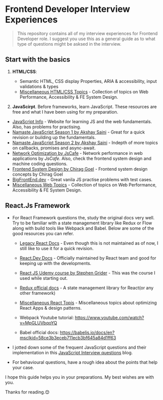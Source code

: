 # Frontend Developer Interview Experiences

> This repository contains all of my interview experiences for Frontend Developer role. I suggest you use this as a general guide as to what type of questions might be asksed in the interview.

## Start with the basics

1. **HTML/CSS**:
   - Semantic HTML, CSS display Properties, ARIA & accessibility, input validations & types
   - [Miscellaneous HTML/CSS Topics](./miscellaneous-html-css-topics.md) - Collection of topics on Web Performance, Accessibility & FE System Design.

1. **JavaScirpt**. Before frameworks, learn JavaScript. These resources are free and what I have been using for my preparation.

- [JavaScript Info](https://javascript.info/) - Website for learning JS and the web fundamentals. Also, has problems for practising.
- [Namaste JavaScript Season 1 by Akshay Saini](https://www.youtube.com/watch?v=pN6jk0uUrD8&list=PLlasXeu85E9cQ32gLCvAvr9vNaUccPVNP&index=1&t=0s) - Great for a quick revision or building up the fundamentals.
- [Namaste JavaScript Season 2 by Akshay Saini](https://www.youtube.com/watch?v=78Homn79Qsk&list=PLlasXeu85E9eWOpw9jxHOQyGMRiBZ60aX) - Indepth of more topics on callbacks, promises and async-await.
- [Network Optimization by JsCafe](https://www.youtube.com/watch?v=hEEldnT00pU&list=PLe3J6mZBq1xV-TDUJoV9V6rvBtKW95OD0) - Network performance in web applications by _JsCafe_. Also, check the frontend system design and machine coding questions.
- [Frontend System Design by Chirag Goel](https://www.youtube.com/watch?v=sV_4pOGosnU&list=PL4CFloQ4GGWICE0Tz6iXKfN3XWkXRlboU) - Frontend system design concepts by Chirag Goel
- [BigFrontEnd.dev](https://bigfrontend.dev/problem) - Great vanila JS practise problems with test cases.
- [Miscellaneous Web Topics](./miscellaneous-web-topics.md) - Collection of topics on Web Performance, Accessibility & FE System Design.

## React.Js Framework

- For React Framework questions the, study the original docs very well. Try to be familiar with a state management library like Redux or Flow along with build tools like Webpack and Babel. Below are some of the good resources you can refer.

  - [Legacy React Docs](https://legacy.reactjs.org/docs/introducing-jsx.html) - Even though this is not maintained as of now, I still like to use it for a quick revision.

  - [React.Dev Docs](https://react.dev/reference/react) - Officially maintained by React team and good for keeping up with the developments.

  - [React JS Udemy course by Stephen Grider](https://www.udemy.com/course/react-redux-tutorial/) - This was the course I used while starting out.
  - [Redux official docs](https://redux.js.org/tutorials/essentials/part-1-overview-concepts) - A state management library for React(or any other framework)
  - [Miscellaneous React Topis](./miscellaneous-react-topics.md) - Miscellaneous topics about optimizing React Apps & design patterns.
  - Webpack Youtube tutorial: https://www.youtube.com/watch?v=MpGLUVbqoYQ
  - Babel official docs: https://babeljs.io/docs/en?msclkid=58ce3b3eceb711ecb3bf645a84d1ff63


- I jotted down some of the frequent JavaScript questions and their implementation in this [JavaScript Interview questions](https://mayukhkchanda.github.io/js-interview-questions/) blog.

- For behavioural questions, have a rough idea about the points that help your case.

I hope this guide helps you in your preparations. My best wishes are with you.

Thanks for reading.😊

